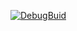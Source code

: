 [![DebugBuid](https://github.com/arakakisora/CG2-DirectX/actions/workflows/DebugBuild.yml/badge.svg)](https://github.com/arakakisora/CG2-DirectX/actions/workflows/DebugBuild.yml)
